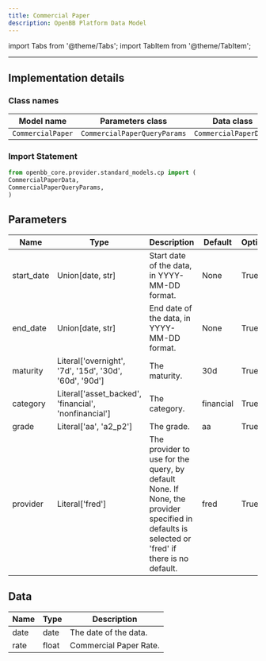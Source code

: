 ```yaml
---
title: Commercial Paper
description: OpenBB Platform Data Model
---
```


<!-- markdownlint-disable MD012 MD031 MD033 -->

import Tabs from '@theme/Tabs';
import TabItem from '@theme/TabItem';

---

## Implementation details

### Class names

| Model name | Parameters class | Data class |
| ---------- | ---------------- | ---------- |
| `CommercialPaper` | `CommercialPaperQueryParams` | `CommercialPaperData` |

### Import Statement

```python
from openbb_core.provider.standard_models.cp import (
CommercialPaperData,
CommercialPaperQueryParams,
)
```

## Parameters

<Tabs>
<TabItem value="standard" label="Standard">

| Name | Type | Description | Default | Optional |
| ---- | ---- | ----------- | ------- | -------- |
| start_date | Union[date, str] | Start date of the data, in YYYY-MM-DD format. | None | True |
| end_date | Union[date, str] | End date of the data, in YYYY-MM-DD format. | None | True |
| maturity | Literal['overnight', '7d', '15d', '30d', '60d', '90d'] | The maturity. | 30d | True |
| category | Literal['asset_backed', 'financial', 'nonfinancial'] | The category. | financial | True |
| grade | Literal['aa', 'a2_p2'] | The grade. | aa | True |
| provider | Literal['fred'] | The provider to use for the query, by default None. If None, the provider specified in defaults is selected or 'fred' if there is no default. | fred | True |
</TabItem>

</Tabs>

## Data

<Tabs>
<TabItem value="standard" label="Standard">

| Name | Type | Description |
| ---- | ---- | ----------- |
| date | date | The date of the data. |
| rate | float | Commercial Paper Rate. |
</TabItem>

</Tabs>
